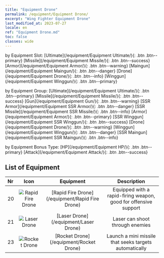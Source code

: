 ```yaml
---
title: "Equipment Drone"
permalink: /equipment/Equipment Drone/
excerpt: "Wing Fighter Equipment Drone"
last_modified_at: 2023-07-27
locale: en
ref: "Equipment Drone.md"
toc: false
classes: wide
---
```


  by Equipment Slot:  [Ultimate](/equipment/Equipment Ultimate/){: .btn .btn--primary}   [Missile](/equipment/Equipment Missile/){: .btn .btn--success}   [Armor](/equipment/Equipment Armor/){: .btn .btn--warning}   [Maingun](/equipment/Equipment Maingun/){: .btn .btn--danger}   [Drone](/equipment/Equipment Drone/){: .btn .btn--info}   [Winggun](/equipment/Equipment Winggun/){: .btn .btn--primary} 

  by Equipment Group:  [Ultimate](/equipment/Equipment Ultimate/){: .btn .btn--primary}   [Missile](/equipment/Equipment Missile/){: .btn .btn--success}   [Gun](/equipment/Equipment Gun/){: .btn .btn--warning}   [SSR Armor](/equipment/Equipment SSR Armor/){: .btn .btn--danger}   [SSR Missile](/equipment/Equipment SSR Missile/){: .btn .btn--info}   [Armor](/equipment/Equipment Armor/){: .btn .btn--primary}   [SSR Winggun](/equipment/Equipment SSR Winggun/){: .btn .btn--success}   [Drone](/equipment/Equipment Drone/){: .btn .btn--warning}   [Winggun](/equipment/Equipment Winggun/){: .btn .btn--danger}   [SSR Maingun](/equipment/Equipment SSR Maingun/){: .btn .btn--info} 

  by Equipment Bonus Type:  [HP](/equipment/Equipment HP/){: .btn .btn--primary}   [Attack](/equipment/Equipment Attack/){: .btn .btn--success} 

## List of Equipment

  |  Nr | Icon |      Equipment        |   Description   |
  |:----|:----:|:---------------:|:---------------:|
  | 20 | ![Rapid Fire Drone](/images/equipment/wurenji1.png) | [Rapid Fire Drone](/equipment/Rapid Fire Drone) | Equipped with a rapid-firing weapon, good for offensive support | 
  | 21 | ![Laser Drone](/images/equipment/wurenji3.png) | [Laser Drone](/equipment/Laser Drone) | Laser can shoot through enemies | 
  | 23 | ![Rocket Drone](/images/equipment/wurenji2.png) | [Rocket Drone](/equipment/Rocket Drone) | Launch a mini missile that seeks targets automatically | 
